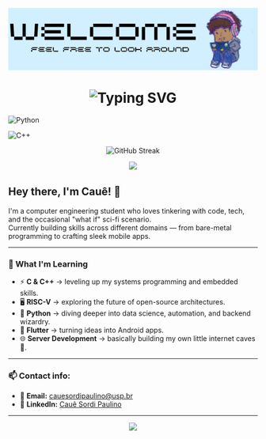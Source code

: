 

<p align="center">
<img align="center" src="https://github.com/caueSordi/caueSordi/blob/main/welcome_new.png">
</p>
  <div align="center">
    <h1>
      <img src="https://readme-typing-svg.herokuapp.com?font=Jetbrains+mono&size=40&duration=3000&color=4e76fe&center=true&vCenter=true&width=435&lines=Hey;Welcome+!+:-)" alt="Typing SVG"/>
    </h1>
  </div>
<p align="center">
  
  ![Python](https://img.shields.io/badge/Python-3776AB?style=for-the-badge&logo=python&logoColor=white) 
    
  ![C++](https://img.shields.io/badge/C++-00599C?style=for-the-badge&logo=c%2B%2B&logoColor=white)


  
<p align="center">
  <img src="https://github-readme-streak-stats.herokuapp.com/?user=caueSordi&theme=dark" alt="GitHub Streak" />
</p>

  <div align="center">
    <img src="https://media.giphy.com/media/13HgwGsXF0aiGY/giphy.gif" width="200" />
  </div>


## Hey there, I'm Cauê! 👋

I'm a computer engineering student who loves tinkering with code, tech, and the occasional "what if" sci-fi scenario.  
Currently building skills across different domains — from bare-metal programming to crafting sleek mobile apps.  

---

### 🌱 What I'm Learning
- ⚡ **C & C++** → leveling up my systems programming and embedded skills.  
- 🖥️ **RISC-V** → exploring the future of open-source architectures.  
- 🐍 **Python** → diving deeper into data science, automation, and backend wizardry.  
- 📱 **Flutter** → turning ideas into Android apps.  
- 🌐 **Server Development** → basically building my own little internet caves 💽.  

---

### 📫 Contact info: 
- 📧 **Email:** [cauesordipaulino@usp.br](mailto:cauesordipaulino@usp.br)  
- 💼 **LinkedIn:** [Cauê Sordi Paulino](https://www.linkedin.com/in/cau%C3%AA-sordi-paulino-6227951ab/)  

---

<div align="center">
  <img src="https://raw.githubusercontent.com/your-username/your-repo/main/your-gif.gif" width="200" />
</div>
